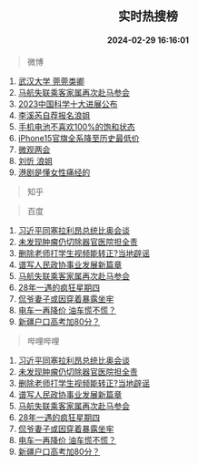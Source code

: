 <div align="center"><h2>实时热搜榜</h2><h4>2024-02-29 16:16:01</h4></div>

> 微博  

1. [武汉大学 莞莞类卿](https://s.weibo.com/weibo?q=%E6%AD%A6%E6%B1%89%E5%A4%A7%E5%AD%A6%20%E8%8E%9E%E8%8E%9E%E7%B1%BB%E5%8D%BF&t=31&band_rank=1&Refer=top)<br />
2. [马航失联乘客家属再次赴马参会](https://s.weibo.com/weibo?q=%23%E9%A9%AC%E8%88%AA%E5%A4%B1%E8%81%94%E4%B9%98%E5%AE%A2%E5%AE%B6%E5%B1%9E%E5%86%8D%E6%AC%A1%E8%B5%B4%E9%A9%AC%E5%8F%82%E4%BC%9A%23&t=31&band_rank=2&Refer=top)<br />
3. [2023中国科学十大进展公布](https://s.weibo.com/weibo?q=2023%E4%B8%AD%E5%9B%BD%E7%A7%91%E5%AD%A6%E5%8D%81%E5%A4%A7%E8%BF%9B%E5%B1%95%E5%85%AC%E5%B8%83&t=31&band_rank=3&Refer=top)<br />
4. [李溪芮自荐报名浪姐](https://s.weibo.com/weibo?q=%E6%9D%8E%E6%BA%AA%E8%8A%AE%E8%87%AA%E8%8D%90%E6%8A%A5%E5%90%8D%E6%B5%AA%E5%A7%90&t=31&band_rank=4&Refer=top)<br />
5. [手机电池不喜欢100%的饱和状态](https://s.weibo.com/weibo?q=%23%E6%89%8B%E6%9C%BA%E7%94%B5%E6%B1%A0%E4%B8%8D%E5%96%9C%E6%AC%A2100%25%E7%9A%84%E9%A5%B1%E5%92%8C%E7%8A%B6%E6%80%81%23&t=31&band_rank=5&Refer=top)<br />
6. [iPhone15官旗全系降至历史最低价](https://s.weibo.com/weibo?q=%23iPhone15%E5%AE%98%E6%97%97%E5%85%A8%E7%B3%BB%E9%99%8D%E8%87%B3%E5%8E%86%E5%8F%B2%E6%9C%80%E4%BD%8E%E4%BB%B7%23&t=31&band_rank=6&Refer=top)<br />
7. [微观两会](https://s.weibo.com/weibo?q=%23%E5%BE%AE%E8%A7%82%E4%B8%A4%E4%BC%9A%23&t=31&band_rank=7&Refer=top)<br />
8. [刘忻 浪姐](https://s.weibo.com/weibo?q=%E5%88%98%E5%BF%BB%20%E6%B5%AA%E5%A7%90&t=31&band_rank=8&Refer=top)<br />
9. [港剧是懂女性痛经的](https://s.weibo.com/weibo?q=%E6%B8%AF%E5%89%A7%E6%98%AF%E6%87%82%E5%A5%B3%E6%80%A7%E7%97%9B%E7%BB%8F%E7%9A%84&t=31&band_rank=9&Refer=top)<br />

> 知乎  


> 百度  

1. [习近平同塞拉利昂总统比奥会谈](https://www.baidu.com/s?wd=%E4%B9%A0%E8%BF%91%E5%B9%B3%E5%90%8C%E5%A1%9E%E6%8B%89%E5%88%A9%E6%98%82%E6%80%BB%E7%BB%9F%E6%AF%94%E5%A5%A5%E4%BC%9A%E8%B0%88&sa=fyb_news&rsv_dl=fyb_news)<br />
2. [未发现肿瘤仍切除器官医院担全责](https://www.baidu.com/s?wd=%E6%9C%AA%E5%8F%91%E7%8E%B0%E8%82%BF%E7%98%A4%E4%BB%8D%E5%88%87%E9%99%A4%E5%99%A8%E5%AE%98%E5%8C%BB%E9%99%A2%E6%8B%85%E5%85%A8%E8%B4%A3&sa=fyb_news&rsv_dl=fyb_news)<br />
3. [删除老师打学生视频能转正?当地辟谣](https://www.baidu.com/s?wd=%E5%88%A0%E9%99%A4%E8%80%81%E5%B8%88%E6%89%93%E5%AD%A6%E7%94%9F%E8%A7%86%E9%A2%91%E8%83%BD%E8%BD%AC%E6%AD%A3%3F%E5%BD%93%E5%9C%B0%E8%BE%9F%E8%B0%A3&sa=fyb_news&rsv_dl=fyb_news)<br />
4. [谱写人民政协事业发展新篇章](https://www.baidu.com/s?wd=%E8%B0%B1%E5%86%99%E4%BA%BA%E6%B0%91%E6%94%BF%E5%8D%8F%E4%BA%8B%E4%B8%9A%E5%8F%91%E5%B1%95%E6%96%B0%E7%AF%87%E7%AB%A0&sa=fyb_news&rsv_dl=fyb_news)<br />
5. [马航失联乘客家属再次赴马参会](https://www.baidu.com/s?wd=%E9%A9%AC%E8%88%AA%E5%A4%B1%E8%81%94%E4%B9%98%E5%AE%A2%E5%AE%B6%E5%B1%9E%E5%86%8D%E6%AC%A1%E8%B5%B4%E9%A9%AC%E5%8F%82%E4%BC%9A&sa=fyb_news&rsv_dl=fyb_news)<br />
6. [28年一遇的疯狂星期四](https://www.baidu.com/s?wd=28%E5%B9%B4%E4%B8%80%E9%81%87%E7%9A%84%E7%96%AF%E7%8B%82%E6%98%9F%E6%9C%9F%E5%9B%9B&sa=fyb_news&rsv_dl=fyb_news)<br />
7. [侃爷妻子或因穿着暴露坐牢](https://www.baidu.com/s?wd=%E4%BE%83%E7%88%B7%E5%A6%BB%E5%AD%90%E6%88%96%E5%9B%A0%E7%A9%BF%E7%9D%80%E6%9A%B4%E9%9C%B2%E5%9D%90%E7%89%A2&sa=fyb_news&rsv_dl=fyb_news)<br />
8. [电车一再降价 油车慌不慌？](https://www.baidu.com/s?wd=%E7%94%B5%E8%BD%A6%E4%B8%80%E5%86%8D%E9%99%8D%E4%BB%B7+%E6%B2%B9%E8%BD%A6%E6%85%8C%E4%B8%8D%E6%85%8C%EF%BC%9F&sa=fyb_news&rsv_dl=fyb_news)<br />
9. [新疆户口高考加80分？](https://www.baidu.com/s?wd=%E6%96%B0%E7%96%86%E6%88%B7%E5%8F%A3%E9%AB%98%E8%80%83%E5%8A%A080%E5%88%86%EF%BC%9F&sa=fyb_news&rsv_dl=fyb_news)<br />

> 哔哩哔哩  

1. [习近平同塞拉利昂总统比奥会谈](https://www.baidu.com/s?wd=%E4%B9%A0%E8%BF%91%E5%B9%B3%E5%90%8C%E5%A1%9E%E6%8B%89%E5%88%A9%E6%98%82%E6%80%BB%E7%BB%9F%E6%AF%94%E5%A5%A5%E4%BC%9A%E8%B0%88&sa=fyb_news&rsv_dl=fyb_news)<br />
2. [未发现肿瘤仍切除器官医院担全责](https://www.baidu.com/s?wd=%E6%9C%AA%E5%8F%91%E7%8E%B0%E8%82%BF%E7%98%A4%E4%BB%8D%E5%88%87%E9%99%A4%E5%99%A8%E5%AE%98%E5%8C%BB%E9%99%A2%E6%8B%85%E5%85%A8%E8%B4%A3&sa=fyb_news&rsv_dl=fyb_news)<br />
3. [删除老师打学生视频能转正?当地辟谣](https://www.baidu.com/s?wd=%E5%88%A0%E9%99%A4%E8%80%81%E5%B8%88%E6%89%93%E5%AD%A6%E7%94%9F%E8%A7%86%E9%A2%91%E8%83%BD%E8%BD%AC%E6%AD%A3%3F%E5%BD%93%E5%9C%B0%E8%BE%9F%E8%B0%A3&sa=fyb_news&rsv_dl=fyb_news)<br />
4. [谱写人民政协事业发展新篇章](https://www.baidu.com/s?wd=%E8%B0%B1%E5%86%99%E4%BA%BA%E6%B0%91%E6%94%BF%E5%8D%8F%E4%BA%8B%E4%B8%9A%E5%8F%91%E5%B1%95%E6%96%B0%E7%AF%87%E7%AB%A0&sa=fyb_news&rsv_dl=fyb_news)<br />
5. [马航失联乘客家属再次赴马参会](https://www.baidu.com/s?wd=%E9%A9%AC%E8%88%AA%E5%A4%B1%E8%81%94%E4%B9%98%E5%AE%A2%E5%AE%B6%E5%B1%9E%E5%86%8D%E6%AC%A1%E8%B5%B4%E9%A9%AC%E5%8F%82%E4%BC%9A&sa=fyb_news&rsv_dl=fyb_news)<br />
6. [28年一遇的疯狂星期四](https://www.baidu.com/s?wd=28%E5%B9%B4%E4%B8%80%E9%81%87%E7%9A%84%E7%96%AF%E7%8B%82%E6%98%9F%E6%9C%9F%E5%9B%9B&sa=fyb_news&rsv_dl=fyb_news)<br />
7. [侃爷妻子或因穿着暴露坐牢](https://www.baidu.com/s?wd=%E4%BE%83%E7%88%B7%E5%A6%BB%E5%AD%90%E6%88%96%E5%9B%A0%E7%A9%BF%E7%9D%80%E6%9A%B4%E9%9C%B2%E5%9D%90%E7%89%A2&sa=fyb_news&rsv_dl=fyb_news)<br />
8. [电车一再降价 油车慌不慌？](https://www.baidu.com/s?wd=%E7%94%B5%E8%BD%A6%E4%B8%80%E5%86%8D%E9%99%8D%E4%BB%B7+%E6%B2%B9%E8%BD%A6%E6%85%8C%E4%B8%8D%E6%85%8C%EF%BC%9F&sa=fyb_news&rsv_dl=fyb_news)<br />
9. [新疆户口高考加80分？](https://www.baidu.com/s?wd=%E6%96%B0%E7%96%86%E6%88%B7%E5%8F%A3%E9%AB%98%E8%80%83%E5%8A%A080%E5%88%86%EF%BC%9F&sa=fyb_news&rsv_dl=fyb_news)<br />
